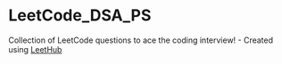 # LeetCode_DSA_PS
Collection of LeetCode questions to ace the coding interview! - Created using [LeetHub](https://github.com/QasimWani/LeetHub)
